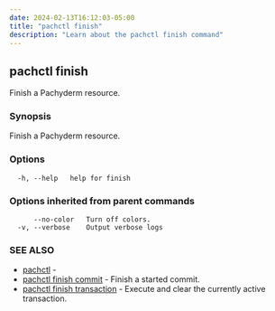 ```yaml
---
date: 2024-02-13T16:12:03-05:00
title: "pachctl finish"
description: "Learn about the pachctl finish command"
---
```


## pachctl finish

Finish a Pachyderm resource.

### Synopsis

Finish a Pachyderm resource.

### Options

```
  -h, --help   help for finish
```

### Options inherited from parent commands

```
      --no-color   Turn off colors.
  -v, --verbose    Output verbose logs
```

### SEE ALSO

* [pachctl](../pachctl)	 - 
* [pachctl finish commit](../pachctl_finish_commit)	 - Finish a started commit.
* [pachctl finish transaction](../pachctl_finish_transaction)	 - Execute and clear the currently active transaction.

